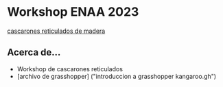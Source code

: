 # Workshop ENAA 2023

[cascarones reticulados de madera](images/cascaronENAA.jpg)

## Acerca de...
* Workshop de cascarones reticulados
* [archivo de grasshopper] ("introduccion a grasshopper kangaroo.gh")



